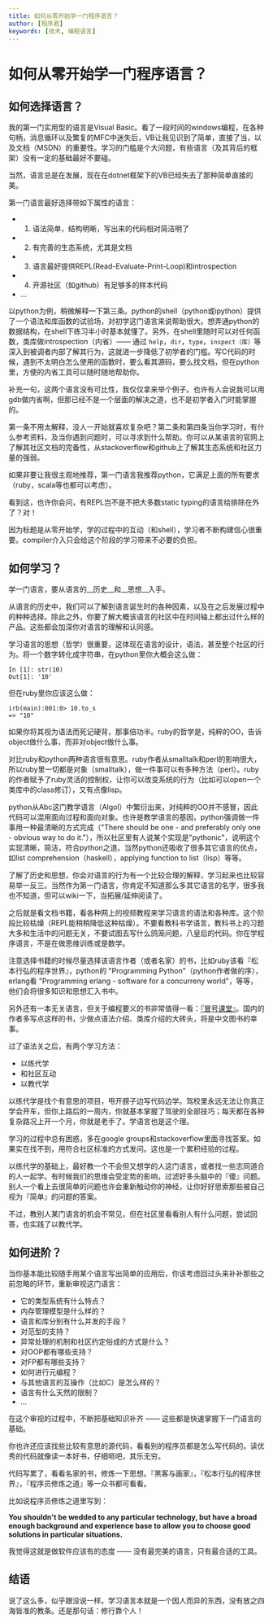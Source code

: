 ```yaml
---
title: 如何从零开始学一门程序语言？
author: [程序君]
keywords: [技术, 编程语言]
---
```


# 如何从零开始学一门程序语言？

## 如何选择语言？

我的第一门实用型的语言是Visual Basic。看了一段时间的windows编程，在各种句柄，消息循环以及繁复的MFC中迷失后，VB让我见识到了简单，直接了当，以及文档（MSDN）的重要性。学习的门槛是个大问题，有些语言（及其背后的框架）没有一定的基础最好不要碰。

当然，语言总是在发展，现在在dotnet框架下的VB已经失去了那种简单直接的美。

第一门语言最好选择带如下属性的语言：

* 1. 语法简单，结构明晰，写出来的代码相对简洁明了
* 2. 有完善的生态系统，尤其是文档
* 3. 语言最好提供REPL(Read-Evaluate-Print-Loop)和introspection
* 4. 开源社区（如github）有足够多的样本代码
* ...

以python为例，稍微解释一下第三条。python的shell（python或ipython）提供了一个语法和库函数的试验场，对初学这门语言来说帮助很大。想弄通python的数据结构，在shell下练习半小时基本就懂了。另外，在shell里随时可以对任何函数，类库做introspection（内省）—— 通过 ``help``，``dir``，``type``，``inspect（库）``等深入到被调者内部了解其行为，这就进一步降低了初学者的门槛。写C代码的时候，遇到不太明白怎么使用的函数时，要么看其源码，要么找文档，但在python里，方便的内省工具可以随时随地帮助你。

补充一句，这两个语言没有可比性，我仅仅拿来举个例子。也许有人会说我可以用gdb做内省啊，但那已经不是一个层面的解决之道，也不是初学者入门时能掌握的。

第一条不用太解释，没人一开始就喜欢复杂吧？第二条和第四条当你学习时，有什么参考资料，及当你遇到问题时，可以寻求到什么帮助。你可以从某语言的官网上了解其社区文档的完备性，从stackoverflow和github上了解其生态系统和社区力量的强弱。

如果非要让我很主观地推荐，第一门语言我推荐python，它满足上面的所有要求（ruby，scala等也都可以考虑）。

看到这，也许你会问，有REPL岂不是不把大多数static typing的语言给排除在外了？对！

因为标题是从零开始学，学的过程中的互动（和shell），学习者不断构建信心很重要。compiler介入只会给这个阶段的学习带来不必要的负担。

## 如何学习？

学一门语言，要从语言的__历史__和__思想__入手。

从语言的历史中，我们可以了解到语言诞生时的各种因素，以及在之后发展过程中的种种选择。除此之外，你要了解大概该语言的社区中在时间轴上都出过什么样的产品。这些都会加深你对语言的理解和认同感。

学习语言的思想（哲学）很重要，这体现在语言的设计，语法，甚至整个社区的行为。将一个数字转化成字符串，在python里你大概会这么做：

```
In [1]: str(10)
Out[1]: '10'
```

但在ruby里你应该这么做：

```
irb(main):001:0> 10.to_s
=> "10"
```

如果你将其视为语法而死记硬背，那事倍功半。ruby的哲学是，纯粹的OO，告诉object做什么事，而非对object做什么事。

对比ruby和python两种语言很有意思。ruby作者从smalltalk和perl的影响很大，所以ruby里一切都是对象（smalltalk），做一件事可以有多种方法（perl）。ruby的作者赋予了ruby灵活的控制权，让你可以改变系统的行为（比如可以open一个类库中的class修订），又有点像lisp。

python从Abc这门教学语言（Algol）中繁衍出来，对纯粹的OO并不感冒，因此代码可以混用面向过程和面向对象。也许是教学语言的基因，python强调做一件事用一种最清晰的方式完成（"There should be one - and preferably only one - obvious way to do it."），所以社区里有人说某个实现是"pythonic"，说明这个实现清晰，简洁，符合python之道。当然python还吸收了很多其它语言的优点，如list comprehension（haskell），applying function to list（lisp）等等。

了解了历史和思想，你会对语言的行为有一个比较合理的解释，学习起来也比较容易举一反三。当然作为第一门语言，你肯定不知道那么多其它语言的名字，很多我也不知道，但可以wiki一下，当拓展/延伸阅读了。

之后就是看文档书籍，看各种网上的视频教程来学习语言的语法和各种库。这个阶段比较枯燥（REPL能稍稍降低这种枯燥）。不要看教科书学语言，教科书上的习题大多和生活中的问题无关，不要试图去写什么鸽笼问题，八皇后的代码。你在学程序语言，不是在做思维训练或是数学。

注意选择书籍的时候尽量选择该语言作者（或者名家）的书，比如ruby该看『松本行弘的程序世界』，python的 "Programming Python"（python作者做的序），erlang看 "Programming erlang - software for a concurreny world"，等等，他们会将很多知识和思想汇入书中。

另外还有一本无关语言，但关于编程要义的书非常值得一看：[『冒号课堂』](http://book.douban.com/subject/4031906/)。国内的作者多写点这样的书，少做点语法介绍、类库介绍的大砖头，将是中文图书的幸事。

过了语法关之后，有两个学习方法：

* 以练代学
* 和社区互动
* 以教代学

以练代学是找个有意思的项目，甩开膀子边写代码边学。驾校里永远无法让你真正学会开车，但你上路后的一周内，你就基本掌握了驾驶的全部技巧；每天都在各种复杂路况上开一个月，你就是老手了。学语言也是这个理。

学习的过程中总有困惑，多在google groups和stackoverflow里面寻找答案。如果实在找不到，用符合社区标准的方式发问。这也是一个累积经验的过程。

以练代学的基础上，最好教一个不会但又想学的人这门语言，或者找一些志同道合的人一起学。有时候我们的思维会受定势的影响，过滤好多头脑中的『傻』问题。别人一个看上去很简单的问题也许会重新触动你的神经，让你好好思索那些被自己视为『简单』的问题的答案。

不过，教别人某门语言的机会不常见，但在社区里看看别人有什么问题，尝试回答，也实践了以教代学。

## 如何进阶？

当你基本能比较随手用某个语言写出简单的应用后，你该考虑回过头来补补那些之前忽略的环节，重新审视这门语言：

* 它的类型系统有什么特点？
* 内存管理模型是什么样的？
* 语言和库分别有什么并发的手段？
* 对范型的支持？
* 异常处理的机制和社区约定俗成的方式是什么？
* 对OOP都有哪些支持？
* 对FP都有哪些支持？
* 如何进行元编程？
* 与其他语言的互操作（比如C）是怎么样的？
* 语言有什么天然的限制？
* ...

在这个审视的过程中，不断把基础知识补齐 —— 这些都是快速掌握下一门语言的基础。

你也许还应该找些比较有意思的源代码，看看别的程序员都是怎么写代码的。读优秀的代码就像读一本好书，仔细咂吧，其乐无穷。

代码写累了，看看名家的书，修炼一下思想。『黑客与画家』，『松本行弘的程序世界』，『程序员修炼之道』等一众书都可看看。

比如说程序员修炼之道里写到：

**You shouldn't be wedded to any particular technology, but have a broad enough background and experience base to allow you to choose good solutions in particular situations.**

我觉得这就是做软件应该有的态度 —— 没有最完美的语言，只有最合适的工具。

## 结语

说了这么多，似乎跟没说一样。学习语言本就是一个因人而异的东西，没有放之四海皆准的教条。还是那句话：修行靠个人！
